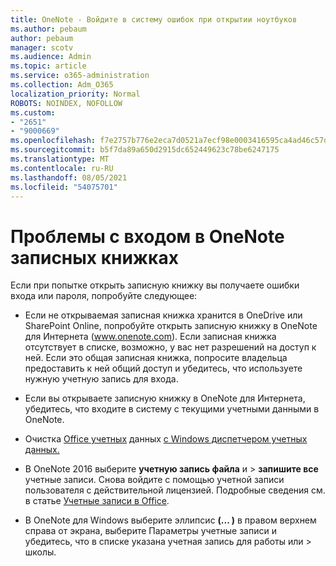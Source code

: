 ```yaml
---
title: OneNote - Войдите в систему ошибок при открытии ноутбуков
ms.author: pebaum
author: pebaum
manager: scotv
ms.audience: Admin
ms.topic: article
ms.service: o365-administration
ms.collection: Adm_O365
localization_priority: Normal
ROBOTS: NOINDEX, NOFOLLOW
ms.custom:
- "2651"
- "9000669"
ms.openlocfilehash: f7e2757b776e2eca7d0521a7ecf98e0003416595ca4ad46c57d70974acba98ad
ms.sourcegitcommit: b5f7da89a650d2915dc652449623c78be6247175
ms.translationtype: MT
ms.contentlocale: ru-RU
ms.lasthandoff: 08/05/2021
ms.locfileid: "54075701"
---
```

# <a name="issues-signing-in-to-onenote-notebooks"></a>Проблемы с входом в OneNote записных книжках

Если при попытке открыть записную книжку вы получаете ошибки входа или пароля, попробуйте следующее:

- Если не открываемая записная книжка хранится в OneDrive или SharePoint Online, попробуйте открыть записную книжку в OneNote для Интернета (www.onenote.com). Если записная книжка отсутствует в списке, возможно, у вас нет разрешений на доступ к ней. Если это общая записная книжка, попросите владельца предоставить к ней общий доступ и убедитесь, что используете нужную учетную запись для входа.

- Если вы открываете записную книжку в OneNote для Интернета, убедитесь, что входите в систему с текущими учетными данными в OneNote. 

- Очистка [Office учетных](https://docs.microsoft.com/office/troubleshoot/error-messages/another-account-already-signed-in#step-3-clear-cached-credentials-on-the-computer) данных [с Windows диспетчером учетных данных.](https://support.microsoft.com/help/4026814/windows-accessing-credential-manager)

- В OneNote 2016 выберите **учетную запись файла** и  >   **запишите все** учетные записи. Снова войдите с помощью учетной записи пользователя с действительной лицензией. Подробные сведения см. в статье [Учетные записи в Office](https://support.office.com/article/accounts-in-office-628ea040-f265-49de-b986-be09c3ebf8a9).

- В OneNote для Windows выберите эллипсис **(... )** в правом верхнем справа от экрана, выберите Параметры учетные записи и убедитесь, что в списке указана учетная запись для работы или   >  школы.